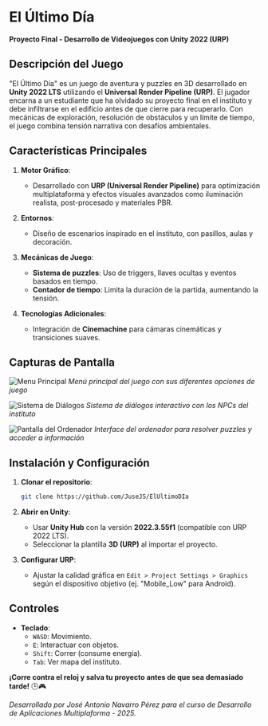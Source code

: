 # **El Último Día**
**Proyecto Final - Desarrollo de Videojuegos con Unity 2022 (URP)**

## **Descripción del Juego**
"El Último Día" es un juego de aventura y puzzles en 3D desarrollado en **Unity 2022 LTS** utilizando el **Universal Render Pipeline (URP)**. El jugador encarna a un estudiante que ha olvidado su proyecto final en el instituto y debe infiltrarse en el edificio antes de que cierre para recuperarlo. Con mecánicas de exploración, resolución de obstáculos y un límite de tiempo, el juego combina tensión narrativa con desafíos ambientales.

## **Características Principales**
1. **Motor Gráfico**:
   - Desarrollado con **URP (Universal Render Pipeline)** para optimización multiplataforma y efectos visuales avanzados como iluminación realista, post-procesado y materiales PBR.

2. **Entornos**:
   - Diseño de escenarios inspirado en el instituto, con pasillos, aulas y decoración.

3. **Mecánicas de Juego**:
   - **Sistema de puzzles**: Uso de triggers, llaves ocultas y eventos basados en tiempo.
   - **Contador de tiempo**: Limita la duración de la partida, aumentando la tensión.

4. **Tecnologías Adicionales**:
   - Integración de **Cinemachine** para cámaras cinemáticas y transiciones suaves.

## **Capturas de Pantalla**
![Menu Principal](screenshots/mainmenu.png)
*Menú principal del juego con sus diferentes opciones de juego*

![Sistema de Diálogos](screenshots/dialogue.png)
*Sistema de diálogos interactivo con los NPCs del instituto*

![Pantalla del Ordenador](screenshots/computer.png)
*Interface del ordenador para resolver puzzles y acceder a información*

## **Instalación y Configuración**
1. **Clonar el repositorio**:
   ```bash
   git clone https://github.com/JuseJS/ElUltimoDIa
   ```

2. **Abrir en Unity**:
   - Usar **Unity Hub** con la versión **2022.3.55f1** (compatible con URP 2022 LTS).
   - Seleccionar la plantilla **3D (URP)** al importar el proyecto.

3. **Configurar URP**:
   - Ajustar la calidad gráfica en `Edit > Project Settings > Graphics` según el dispositivo objetivo (ej. "Mobile_Low" para Android).

## **Controles**
- **Teclado**:
  - `WASD`: Movimiento.
  - `E`: Interactuar con objetos.
  - `Shift`: Correr (consume energía).
  - `Tab`: Ver mapa del instituto.

**¡Corre contra el reloj y salva tu proyecto antes de que sea demasiado tarde!** 🕒🎮

*Desarrollado por José Antonio Navarro Pérez para el curso de Desarrollo de Aplicaciones Multiplaforma - 2025.*